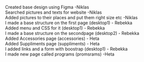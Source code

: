 Created base design using Figma -Niklas<br>
Searched pictures and texts for website -Niklas<br>
Added pictures to their places and put them right size etc -Niklas<br>
I made a base structure on the first page (desktop1) - Rebekka <br>
Added menu and CSS for it (desktop1) - Rebekka <br>
I made a base structure on the secondpage (desktop2) - Rebekka <br>
Added Accessories page (accessories) - Heta<br>
Added Suppliments page (suppliments) - Heta <br>
I added links and a form with boostrap (desktop1) - Rebekka <br>
I made new page called programs (promsrams) -Heta<br>
